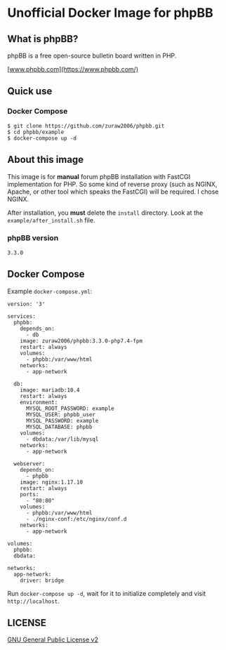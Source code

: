 # Unofficial Docker Image for phpBB

## What is phpBB?

phpBB is a free open-source bulletin board written in PHP.

[www.phpbb.com](https://www.phpbb.com/)

## Quick use

### Docker Compose

```shell
$ git clone https://github.com/zuraw2006/phpbb.git
$ cd phpbb/example
$ docker-compose up -d
```

## About this image

This image is for **manual** forum phpBB installation with FastCGI implementation for PHP. So some kind of reverse proxy (such as NGINX, Apache, or other tool which speaks the FastCGI) will be required. I chose NGINX.

After installation, you **must** delete the ```install``` directory. Look at the ```example/after_install.sh``` file.

### phpBB version

```3.3.0```

## Docker Compose

Example ```docker-compose.yml```:

```shell
version: '3'

services:
  phpbb:
    depends_on: 
      - db
    image: zuraw2006/phpbb:3.3.0-php7.4-fpm
    restart: always
    volumes:
      - phpbb:/var/www/html
    networks:
      - app-network

  db:
    image: mariadb:10.4
    restart: always
    environment:
      MYSQL_ROOT_PASSWORD: example
      MYSQL_USER: phpbb_user
      MYSQL_PASSWORD: example
      MYSQL_DATABASE: phpbb
    volumes: 
      - dbdata:/var/lib/mysql
    networks:
      - app-network

  webserver:
    depends_on:
      - phpbb
    image: nginx:1.17.10
    restart: always
    ports:
      - "80:80"
    volumes:
      - phpbb:/var/www/html
      - ./nginx-conf:/etc/nginx/conf.d
    networks:
      - app-network

volumes:
  phpbb:
  dbdata:

networks:
  app-network:
    driver: bridge  
```

Run ```docker-compose up -d```, wait for it to initialize completely and visit ```http://localhost```.

## LICENSE

[GNU General Public License v2](http://opensource.org/licenses/gpl-2.0.php)